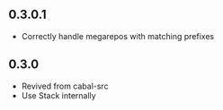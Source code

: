 ## 0.3.0.1

* Correctly handle megarepos with matching prefixes

## 0.3.0

* Revived from cabal-src
* Use Stack internally
